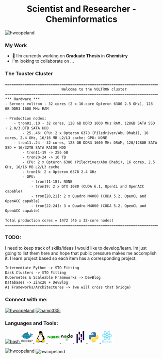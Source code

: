 <h1 align="center">Scientist and Researcher - Cheminformatics</h1>

<p align="left">
  <img src="https://komarev.com/ghpvc/?username=hwcopeland&label=Profile%20views&color=0e75b6&style=flat" alt="hwcopeland" />
</p>

### My Work

- 🔭 I’m currently working on **Graduate Thesis** in **Chemistry**
- I'm looking to collaborate on ...

### The Toaster Cluster
```
====================================================================================
                          Welcome to the VOLTRON cluster
====================================================================================
*** Hardware ***                                                       
- Server: voltron - 32 cores (2 x 16-core Opteron 6380 2.5 GHz), 128 GB DDR3 1600 MHz RAM

- Production nodes:  
    - tron01..10 - 32 cores, 128 GB DDR3 1600 MHz RAM, 128GB SATA SSD + 2.0/3.0TB SATA HDD
        - 25..46: CPU: 2 x Opteron 6378 (Piledriver/Abu Dhabi), 16 cores, 2.4 GHz, 16/16 MB L2/L3 cache; GPU: NONE
    - tron11..24 - 32 cores, 128 GB DDR3 1600 MHz DRAM, 120/128GB SATA SSD + 16/32TB SATA RAID0 HDD
        - tron11-19 -> 256 GB
        - tron20-24 -> 16 TB
        - CPU: 2 x Opteron 6380 (Piledriver/Abu Dhabi), 16 cores, 2.5 GHz, 16/16 MB L2/L3 cache
        - tron16: 2 x Opteron 6378 2.4 GHz
        - GPU:
            - tron[11-18]: NONE
            - tron19: 2 x GTX 1080 (CUDA 6.1, OpenCL and OpenACC capable)
            - tron[20,21]: 2 x Quadro M4000 (CUDA 5.2, OpenCL and OpenACC capable)
            - tron[22-24]: 3 x Quadro M4000 (CUDA 5.2, OpenCL and OpenACC capable)

Total production cores = 1472 (46 x 32-core nodes)
====================================================================================
```

### TODO:

I need to keep track of skills/ideas I would like to develop/learn. Im just going to list them here and hope that public pressure makes me accomplish it. I learn project based so each item has a corresponding project.

    Intermediate Python -> STO Fitting
    Dask Clusters -> STO Fitting
    Kubernetes & Scaleable Frameworks -> DevBlog
    Databases -> Zinc20 + DevBlog
    AI Frameworks/Architectures -> (we will cross that bridge)
    

<h3 align="left">Connect with me:</h3>
<p align="left">
  <a href="https://linkedin.com/in/hwcopeland" target="_blank">
    <img align="center" src="https://raw.githubusercontent.com/rahuldkjain/github-profile-readme-generator/master/src/images/icons/Social/linked-in-alt.svg" alt="hwcopeland" height="30" width="40" />
  </a>
  <a href="https://instagram.com/hamp335i" target="_blank">
    <img align="center" src="https://raw.githubusercontent.com/rahuldkjain/github-profile-readme-generator/master/src/images/icons/Social/instagram.svg" alt="hamp335i" height="30" width="40" />
  </a>
</p>

<h3 align="left">Languages and Tools:</h3>
<p align="left">
  <a href="https://www.gnu.org/software/bash/" target="_blank" rel="noreferrer">
    <img src="https://www.vectorlogo.zone/logos/gnu_bash/gnu_bash-icon.svg" alt="bash" width="40" height="40"/>
  </a>
  <a href="https://www.docker.com/" target="_blank" rel="noreferrer">
    <img src="https://raw.githubusercontent.com/devicons/devicon/master/icons/docker/docker-original-wordmark.svg" alt="docker" width="40" height="40"/>
  </a>
  <a href="https://www.linux.org/" target="_blank" rel="noreferrer">
    <img src="https://raw.githubusercontent.com/devicons/devicon/master/icons/linux/linux-original.svg" alt="linux" width="40" height="40"/>
  </a>
  <a href="https://www.nginx.com" target="_blank" rel="noreferrer">
    <img src="https://raw.githubusercontent.com/devicons/devicon/master/icons/nginx/nginx-original.svg" alt="nginx" width="40" height="40"/>
  </a>
  <a href="https://nodejs.org" target="_blank" rel="noreferrer">
    <img src="https://raw.githubusercontent.com/devicons/devicon/master/icons/nodejs/nodejs-original-wordmark.svg" alt="nodejs" width="40" height="40"/>
  </a>
  <a href="https://pandas.pydata.org/" target="_blank" rel="noreferrer">
    <img src="https://raw.githubusercontent.com/devicons/devicon/2ae2a900d2f041da66e950e4d48052658d850630/icons/pandas/pandas-original.svg" alt="pandas" width="40" height="40"/>
  </a>
  <a href="https://www.python.org" target="_blank" rel="noreferrer">
    <img src="https://raw.githubusercontent.com/devicons/devicon/master/icons/python/python-original.svg" alt="python" width="40" height="40"/>
  </a>
  <a href="https://reactjs.org/" target="_blank" rel="noreferrer">
    <img src="https://raw.githubusercontent.com/devicons/devicon/master/icons/react/react-original-wordmark.svg" alt="react" width="40" height="40"/>
  </a>
</p>

<p>
  <img align="left" src="https://github-readme-stats.vercel.app/api/top-langs?username=hwcopeland&show_icons=true&locale=en&layout=compact&theme=dark" alt="hwcopeland" />
</p>

<p>
  &nbsp;<img align="center" src="https://github-readme-stats.vercel.app/api?username=hwcopeland&show_icons=true&locale=en&theme=dark" alt="hwcopeland" />
</p>
